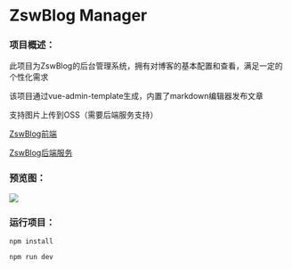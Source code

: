 # ZswBlog Manager

### 项目概述：

此项目为ZswBlog的后台管理系统，拥有对博客的基本配置和查看，满足一定的个性化需求

该项目通过vue-admin-template生成，内置了markdown编辑器发布文章

支持图片上传到OSS（需要后端服务支持）

[ZswBlog前端](https://github.com/Sandaman2015/ZswBlog3.0)

[ZswBlog后端服务](https://github.com/Sandaman2015/ZswBlog.Core)

### 预览图：

![](https://i.loli.net/2021/09/18/qyRteO4WAZ5brKD.png)

### 运行项目：

``` shell
npm install

npm run dev
```
